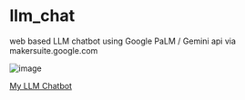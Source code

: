 # llm_chat
web based LLM chatbot using Google PaLM / Gemini api via makersuite.google.com

![image](https://github.com/WingsMaker/llm_chat/assets/32192638/546a7336-13b2-4919-af60-425061340a76)

<a href='https://wingsmaker.github.io/Github/llm_chat.html'>My LLM Chatbot</a>
